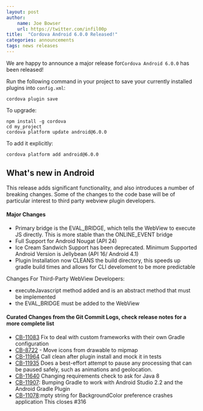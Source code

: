 ```yaml
---
layout: post
author:
    name: Joe Bowser
    url: https://twitter.com/infil00p
title:  "Cordova Android 6.0.0 Released!"
categories: announcements
tags: news releases
---
```


We are happy to announce a major release for`Cordova Android 6.0.0` has been released! 

Run the following command in your project to save your currently installed plugins into `config.xml`:

    cordova plugin save

To upgrade:

    npm install -g cordova
    cd my_project
    cordova platform update android@6.0.0

To add it explicitly:

    cordova platform add android@6.0.0

<!--more-->
## What's new in Android

This release adds significant functionality, and also introduces a number
of breaking changes.  Some of the changes to the code base will be of
particular interest to third party webview plugin developers.

#### Major Changes ####
* Primary bridge is the EVAL_BRIDGE, which tells the WebView to execute JS directly.  This is more stable than the ONLINE_EVENT bridge
* Full Support for Android Nougat (API 24)
* Ice Cream Sandwich Support has been deprecated.  Minimum Supported Android Version is Jellybean (API 16/ Android 4.1)
* Plugin Installation now CLEANS the build directory, this speeds up gradle build times and allows for CLI develoment to be more predictable

Changes For Third-Party WebView Developers:
* executeJavascript method added and is an abstract method that must be implemented
* the EVAL_BRIDGE must be added to the WebView


#### Curated Changes from the Git Commit Logs, check release notes for a more complete list ####
* [CB-11083](https://issues.apache.org/jira/browse/CB-11083) Fix to deal with custom frameworks with their own Gradle configuration
* [CB-8722](https://issues.apache.org/jira/browse/CB-8722)  - Move icons from drawable to mipmap
* [CB-11964](https://issues.apache.org/jira/browse/CB-11964)  Call clean after plugin install and mock it in tests
* [CB-11935](https://issues.apache.org/jira/browse/CB-11935) Does a best-effort attempt to pause any processing that can be paused safely, such as animations and geolocation.
* [CB-11640](https://issues.apache.org/jira/browse/CB-11640)  Changing requirements check to ask for Java 8
* [CB-11907](https://issues.apahce.org/jira/browse/CB-11907): Bumping Gradle to work with Android Studio 2.2 and the Android Gradle Plugin
* [CB-11078](https://issues.apahce.org/jira/browse/CB-11907):mpty string for BackgroundColor preference crashes application This closes #316

